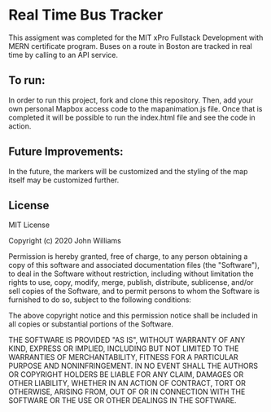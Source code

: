 # Real Time Bus Tracker

This assigment was completed for the MIT xPro Fullstack Development with MERN certificate program. Buses on a route in Boston are tracked in real time by calling to an API service.
<br>
<h2>To run: </h2>
In order to run this project, fork and clone this repository. Then, add your own personal Mapbox access code to the mapanimation.js file. Once that is completed it will be possible to run the index.html file and see the code in action. 
<br>
<h2>Future Improvements:</h2>
In the future, the markers will be customized and the styling of the map itself may be customized further. 
<br>
<h2>License</h2>
MIT License

Copyright (c) 2020 John Williams

Permission is hereby granted, free of charge, to any person obtaining a copy of this software and associated documentation files (the "Software"), to deal in the Software without restriction, including without limitation the rights to use, copy, modify, merge, publish, distribute, sublicense, and/or sell copies of the Software, and to permit persons to whom the Software is furnished to do so, subject to the following conditions:

The above copyright notice and this permission notice shall be included in all copies or substantial portions of the Software.

THE SOFTWARE IS PROVIDED "AS IS", WITHOUT WARRANTY OF ANY KIND, EXPRESS OR IMPLIED, INCLUDING BUT NOT LIMITED TO THE WARRANTIES OF MERCHANTABILITY, FITNESS FOR A PARTICULAR PURPOSE AND NONINFRINGEMENT. IN NO EVENT SHALL THE AUTHORS OR COPYRIGHT HOLDERS BE LIABLE FOR ANY CLAIM, DAMAGES OR OTHER LIABILITY, WHETHER IN AN ACTION OF CONTRACT, TORT OR OTHERWISE, ARISING FROM, OUT OF OR IN CONNECTION WITH THE SOFTWARE OR THE USE OR OTHER DEALINGS IN THE SOFTWARE.
